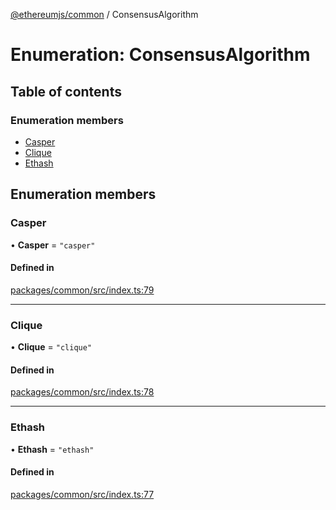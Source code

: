 [@ethereumjs/common](../README.md) / ConsensusAlgorithm

# Enumeration: ConsensusAlgorithm

## Table of contents

### Enumeration members

- [Casper](ConsensusAlgorithm.md#casper)
- [Clique](ConsensusAlgorithm.md#clique)
- [Ethash](ConsensusAlgorithm.md#ethash)

## Enumeration members

### Casper

• **Casper** = `"casper"`

#### Defined in

[packages/common/src/index.ts:79](https://github.com/ethereumjs/ethereumjs-monorepo/blob/master/packages/common/src/index.ts#L79)

___

### Clique

• **Clique** = `"clique"`

#### Defined in

[packages/common/src/index.ts:78](https://github.com/ethereumjs/ethereumjs-monorepo/blob/master/packages/common/src/index.ts#L78)

___

### Ethash

• **Ethash** = `"ethash"`

#### Defined in

[packages/common/src/index.ts:77](https://github.com/ethereumjs/ethereumjs-monorepo/blob/master/packages/common/src/index.ts#L77)
